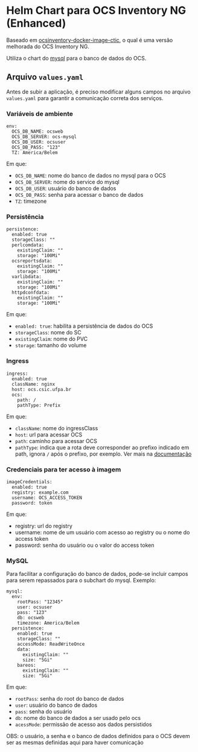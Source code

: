 # Helm Chart para OCS Inventory NG (Enhanced)

Baseado em [ocsinventory-docker-image-ctic](https://gl.idc.ufpa.br/ocs_inventory-ufpa/2.8/-/tree/alternative-install), o qual é uma versão melhorada do OCS Inventory NG.

Utiliza o chart do [mysql](https://artifacthub.io/packages/helm/wso2/mysql) para o banco de dados do OCS.

## Arquivo `values.yaml`

Antes de subir a aplicação, é preciso modificar alguns campos no arquivo `values.yaml` para garantir a comunicação correta dos serviços.

### Variáveis de ambiente

```
env:
  OCS_DB_NAME: ocsweb
  OCS_DB_SERVER: ocs-mysql
  OCS_DB_USER: ocsuser
  OCS_DB_PASS: "123"
  TZ: America/Belem
```

Em que:
- `OCS_DB_NAME`: nome do banco de dados no mysql para o OCS
- `OCS_DB_SERVER`: nome do service do mysql
- `OCS_DB_USER`: usuário do banco de dados
- `OCS_DB_PASS`: senha para acessar o banco de dados
- `TZ`: timezone

### Persistência

```
persistence:
  enabled: true
  storageClass: ""
  perlcomdata: 
    existingClaim: ""
    storage: "100Mi"
  ocsreportsdata: 
    existingClaim: ""
    storage: "100Mi"
  varlibdata: 
    existingClaim: ""
    storage: "100Mi"
  httpdconfdata: 
    existingClaim: ""
    storage: "100Mi"
```

Em que:
- `enabled: true`: habilita a persistência de dados do OCS
- `storageClass`: nome do SC
- `existingClaim`: nome do PVC
- `storage`: tamanho do volume

### Ingress

```
ingress:
  enabled: true
  className: nginx
  host: ocs.csic.ufpa.br
  ocs:
    path: /
    pathType: Prefix
```

Em que:
- `className`: nome do ingressClass
- `host`: url para acessar OCS
- `path`: caminho para acessar OCS
- `pathType`: indica que a rota deve corresponder ao prefixo indicado em path, ignora `/` após o prefixo, por exemplo. Ver mais na [documentação](https://kubernetes.io/docs/concepts/services-networking/ingress/#path-types)

### Credenciais para ter acesso à imagem

```
imageCredentials:
  enabled: true
  registry: example.com
  username: OCS_ACCESS_TOKEN
  password: token
```

Em que:
- registry: url do registry
- username: nome de um usuário com acesso ao registry ou o nome do access token
- password: senha do usuário ou o valor do access token

### MySQL

Para facilitar a configuração do banco de dados, pode-se incluir campos para serem repassados para o subchart do mysql. Exemplo:

```
mysql:
  env:
    rootPass: "12345"
    user: ocsuser
    pass: "123"
    db: ocsweb
    timezone: America/Belem
  persistence:
    enabled: true
    storageClass: ""
    accessMode: ReadWriteOnce
    data:
      existingClaim: ""
      size: "5Gi"
    bareos:
      existingClaim: ""
      size: "5Gi"
```

Em que:
- `rootPass`: senha do root do banco de dados
- `user`: usuário do banco de dados
- `pass`: senha do usuário
- `db`: nome do banco de dados a ser usado pelo ocs
- `acessMode`: permissão de acesso aos dados persistidos

OBS: o usuário, a senha e o banco de dados definidos para o OCS devem ser as mesmas definidas aqui para haver comunicação